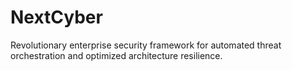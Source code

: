 # NextCyber
Revolutionary enterprise security framework for automated threat orchestration and optimized architecture resilience.
